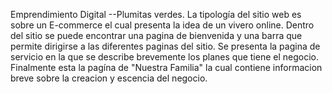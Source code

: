 Emprendimiento Digital
--Plumitas verdes.
La tipología del sitio web es sobre un E-commerce el cual presenta la idea de un vivero online.
Dentro del sitio se puede encontrar una pagina de bienvenida y una barra que permite dirigirse a las diferentes paginas del sitio.
Se presenta la pagina de servicio en la que se describe brevemente los planes que tiene el negocio.
Finalmente esta la pagína de "Nuestra Familia" la cual contiene informacion breve sobre la creacion y escencia del negocio. 
